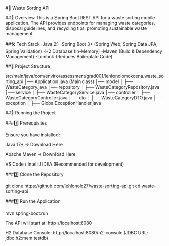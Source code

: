 #🌱 Waste Sorting API

##📌 Overview
This is a Spring Boot REST API for a waste sorting mobile application. 
The API provides endpoints for managing waste categories, disposal guidelines, and recycling tips, promoting sustainable waste management.

##🛠️ Tech Stack
-Java 21
-Spring Boot 3+ (Spring Web, Spring Data JPA, Spring Validation)
-H2 Database (In-Memory)
-Maven (Build & Dependency Management)
-Lombok (Reduces Boilerplate Code)

##📂 Project Structure

src/main/java/com/enviro/assessment/grad001/lehlonolomokoena.waste_sorting_api
│── Application.java  (Main class)
│── model
│   ├── WasteCategory.java
│── repository
│   ├── WasteCategoryRepository.java
│── service
│   ├── WasteCategoryService.java
│── controller
│   ├── WasteCategoryController.java
│── dto
│   ├── WasteCategoryDTO.java
│── exception
│   ├── GlobalExceptionHandler.java

##🚀 Running the Project

###1️⃣ Prerequisites

Ensure you have installed:

Java 17+ → Download Here

Apache Maven → Download Here

VS Code / IntelliJ IDEA (Recommended for development)

###2️⃣ Clone the Repository

git clone https://github.com/lehlonolo27/waste-sorting-api.git
cd waste-sorting-api

###3️⃣ Run the Application

mvn spring-boot:run

The API will start at: http://localhost:8080

H2 Database Console: http://localhost:8080/h2-console (JDBC URL: jdbc:h2:mem:testdb)

